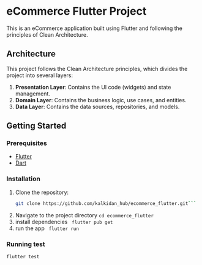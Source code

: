 # eCommerce Flutter Project

This is an eCommerce application built using Flutter and following the principles of Clean Architecture.

## Architecture

This project follows the Clean Architecture principles, which divides the project into several layers:

1. **Presentation Layer**: Contains the UI code (widgets) and state management.
2. **Domain Layer**: Contains the business logic, use cases, and entities.
3. **Data Layer**: Contains the data sources, repositories, and models.

## Getting Started

### Prerequisites

- [Flutter](https://flutter.dev/docs/get-started/install)
- [Dart](https://dart.dev/get-dart)

### Installation

1. Clone the repository:
   ```sh
   git clone https://github.com/kalkidan_hub/ecommerce_flutter.git```
2. Navigate to the project directory
```cd ecommerce_flutter ```
3. install dependencies
``` flutter pub get```
4. run the app
``` flutter run```

### Running test
``` flutter test ```
